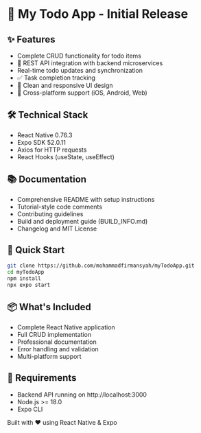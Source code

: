 # 🎉 My Todo App - Initial Release

## ✨ Features
- Complete CRUD functionality for todo items
- 🔌 REST API integration with backend microservices
- Real-time todo updates and synchronization
- ✅ Task completion tracking
- 🎨 Clean and responsive UI design
- 📱 Cross-platform support (iOS, Android, Web)

## 🛠️ Technical Stack
- React Native 0.76.3
- Expo SDK 52.0.11
- Axios for HTTP requests
- React Hooks (useState, useEffect)

## 📚 Documentation
- Comprehensive README with setup instructions
- Tutorial-style code comments
- Contributing guidelines
- Build and deployment guide (BUILD_INFO.md)
- Changelog and MIT License

## 🚀 Quick Start
```bash
git clone https://github.com/mohammadfirmansyah/myTodoApp.git
cd myTodoApp
npm install
npx expo start
```

## 📦 What's Included
- Complete React Native application
- Full CRUD implementation
- Professional documentation
- Error handling and validation
- Multi-platform support

## 🔗 Requirements
- Backend API running on http://localhost:3000
- Node.js >= 18.0
- Expo CLI

Built with ❤️ using React Native & Expo
